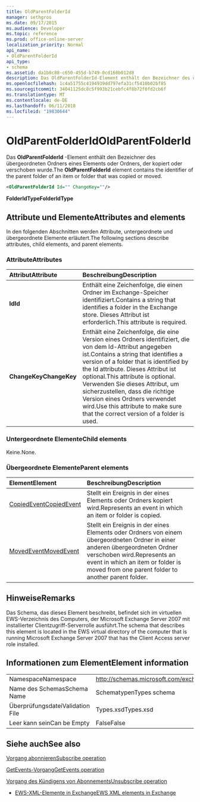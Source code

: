 ```yaml
---
title: OldParentFolderId
manager: sethgros
ms.date: 09/17/2015
ms.audience: Developer
ms.topic: reference
ms.prod: office-online-server
localization_priority: Normal
api_name:
- OldParentFolderId
api_type:
- schema
ms.assetid: da1b8c88-c650-455d-b749-0cd160b012d8
description: Das OldParentFolderId-Element enthält den Bezeichner des übergeordneten Ordners eines Elements oder Ordners, der kopiert oder verschoben wurde.
ms.openlocfilehash: 1c4a51755c4194939dd797efa31cf5410b02bf85
ms.sourcegitcommit: 34041125dc8c5f993b21cebfc4f8b72f0fd2cb6f
ms.translationtype: MT
ms.contentlocale: de-DE
ms.lasthandoff: 06/11/2018
ms.locfileid: "19830644"
---
```

# <a name="oldparentfolderid"></a><span data-ttu-id="80dc4-103">OldParentFolderId</span><span class="sxs-lookup"><span data-stu-id="80dc4-103">OldParentFolderId</span></span>

<span data-ttu-id="80dc4-104">Das **OldParentFolderId** -Element enthält den Bezeichner des übergeordneten Ordners eines Elements oder Ordners, der kopiert oder verschoben wurde.</span><span class="sxs-lookup"><span data-stu-id="80dc4-104">The **OldParentFolderId** element contains the identifier of the parent folder of an item or folder that was copied or moved.</span></span> 
  
```xml
<OldParentFolderId Id="" ChangeKey=""/>
```

 <span data-ttu-id="80dc4-105">**FolderIdType**</span><span class="sxs-lookup"><span data-stu-id="80dc4-105">**FolderIdType**</span></span>
## <a name="attributes-and-elements"></a><span data-ttu-id="80dc4-106">Attribute und Elemente</span><span class="sxs-lookup"><span data-stu-id="80dc4-106">Attributes and elements</span></span>

<span data-ttu-id="80dc4-107">In den folgenden Abschnitten werden Attribute, untergeordnete und übergeordnete Elemente erläutert.</span><span class="sxs-lookup"><span data-stu-id="80dc4-107">The following sections describe attributes, child elements, and parent elements.</span></span>
  
### <a name="attributes"></a><span data-ttu-id="80dc4-108">Attribute</span><span class="sxs-lookup"><span data-stu-id="80dc4-108">Attributes</span></span>

|<span data-ttu-id="80dc4-109">**Attribut**</span><span class="sxs-lookup"><span data-stu-id="80dc4-109">**Attribute**</span></span>|<span data-ttu-id="80dc4-110">**Beschreibung**</span><span class="sxs-lookup"><span data-stu-id="80dc4-110">**Description**</span></span>|
|:-----|:-----|
|<span data-ttu-id="80dc4-111">**Id**</span><span class="sxs-lookup"><span data-stu-id="80dc4-111">**Id**</span></span> <br/> |<span data-ttu-id="80dc4-112">Enthält eine Zeichenfolge, die einen Ordner im Exchange-Speicher identifiziert.</span><span class="sxs-lookup"><span data-stu-id="80dc4-112">Contains a string that identifies a folder in the Exchange store.</span></span> <span data-ttu-id="80dc4-113">Dieses Attribut ist erforderlich.</span><span class="sxs-lookup"><span data-stu-id="80dc4-113">This attribute is required.</span></span>  <br/> |
|<span data-ttu-id="80dc4-114">**ChangeKey**</span><span class="sxs-lookup"><span data-stu-id="80dc4-114">**ChangeKey**</span></span> <br/> |<span data-ttu-id="80dc4-115">Enthält eine Zeichenfolge, die eine Version eines Ordners identifiziert, die von dem Id-Attribut angegeben ist.</span><span class="sxs-lookup"><span data-stu-id="80dc4-115">Contains a string that identifies a version of a folder that is identified by the Id attribute.</span></span> <span data-ttu-id="80dc4-116">Dieses Attribut ist optional.</span><span class="sxs-lookup"><span data-stu-id="80dc4-116">This attribute is optional.</span></span> <span data-ttu-id="80dc4-117">Verwenden Sie dieses Attribut, um sicherzustellen, dass die richtige Version eines Ordners verwendet wird.</span><span class="sxs-lookup"><span data-stu-id="80dc4-117">Use this attribute to make sure that the correct version of a folder is used.</span></span>  <br/> |
   
### <a name="child-elements"></a><span data-ttu-id="80dc4-118">Untergeordnete Elemente</span><span class="sxs-lookup"><span data-stu-id="80dc4-118">Child elements</span></span>

<span data-ttu-id="80dc4-119">Keine.</span><span class="sxs-lookup"><span data-stu-id="80dc4-119">None.</span></span>
  
### <a name="parent-elements"></a><span data-ttu-id="80dc4-120">Übergeordnete Elemente</span><span class="sxs-lookup"><span data-stu-id="80dc4-120">Parent elements</span></span>

|<span data-ttu-id="80dc4-121">**Element**</span><span class="sxs-lookup"><span data-stu-id="80dc4-121">**Element**</span></span>|<span data-ttu-id="80dc4-122">**Beschreibung**</span><span class="sxs-lookup"><span data-stu-id="80dc4-122">**Description**</span></span>|
|:-----|:-----|
|[<span data-ttu-id="80dc4-123">CopiedEvent</span><span class="sxs-lookup"><span data-stu-id="80dc4-123">CopiedEvent</span></span>](copiedevent.md) <br/> |<span data-ttu-id="80dc4-124">Stellt ein Ereignis in der eines Elements oder Ordners kopiert wird.</span><span class="sxs-lookup"><span data-stu-id="80dc4-124">Represents an event in which an item or folder is copied.</span></span>  <br/> |
|[<span data-ttu-id="80dc4-125">MovedEvent</span><span class="sxs-lookup"><span data-stu-id="80dc4-125">MovedEvent</span></span>](movedevent.md) <br/> |<span data-ttu-id="80dc4-126">Stellt ein Ereignis in der eines Elements oder Ordners von einem übergeordneten Ordner in einer anderen übergeordneten Ordner verschoben wird.</span><span class="sxs-lookup"><span data-stu-id="80dc4-126">Represents an event in which an item or folder is moved from one parent folder to another parent folder.</span></span>  <br/> |
   
## <a name="remarks"></a><span data-ttu-id="80dc4-127">Hinweise</span><span class="sxs-lookup"><span data-stu-id="80dc4-127">Remarks</span></span>

<span data-ttu-id="80dc4-128">Das Schema, das dieses Element beschreibt, befindet sich im virtuellen EWS-Verzeichnis des Computers, der Microsoft Exchange Server 2007 mit installierter Clientzugriff-Serverrolle ausführt.</span><span class="sxs-lookup"><span data-stu-id="80dc4-128">The schema that describes this element is located in the EWS virtual directory of the computer that is running Microsoft Exchange Server 2007 that has the Client Access server role installed.</span></span>
  
## <a name="element-information"></a><span data-ttu-id="80dc4-129">Informationen zum Element</span><span class="sxs-lookup"><span data-stu-id="80dc4-129">Element information</span></span>

|||
|:-----|:-----|
|<span data-ttu-id="80dc4-130">Namespace</span><span class="sxs-lookup"><span data-stu-id="80dc4-130">Namespace</span></span>  <br/> |http://schemas.microsoft.com/exchange/services/2006/types  <br/> |
|<span data-ttu-id="80dc4-131">Name des Schemas</span><span class="sxs-lookup"><span data-stu-id="80dc4-131">Schema Name</span></span>  <br/> |<span data-ttu-id="80dc4-132">Schematypen</span><span class="sxs-lookup"><span data-stu-id="80dc4-132">Types schema</span></span>  <br/> |
|<span data-ttu-id="80dc4-133">Überprüfungsdatei</span><span class="sxs-lookup"><span data-stu-id="80dc4-133">Validation File</span></span>  <br/> |<span data-ttu-id="80dc4-134">Types.xsd</span><span class="sxs-lookup"><span data-stu-id="80dc4-134">Types.xsd</span></span>  <br/> |
|<span data-ttu-id="80dc4-135">Leer kann sein</span><span class="sxs-lookup"><span data-stu-id="80dc4-135">Can be Empty</span></span>  <br/> |<span data-ttu-id="80dc4-136">False</span><span class="sxs-lookup"><span data-stu-id="80dc4-136">False</span></span>  <br/> |
   
## <a name="see-also"></a><span data-ttu-id="80dc4-137">Siehe auch</span><span class="sxs-lookup"><span data-stu-id="80dc4-137">See also</span></span>



[<span data-ttu-id="80dc4-138">Vorgang abonnieren</span><span class="sxs-lookup"><span data-stu-id="80dc4-138">Subscribe operation</span></span>](subscribe-operation.md)
  
[<span data-ttu-id="80dc4-139">GetEvents-Vorgang</span><span class="sxs-lookup"><span data-stu-id="80dc4-139">GetEvents operation</span></span>](getevents-operation.md)
  
[<span data-ttu-id="80dc4-140">Vorgang des Kündigens von Abonnements</span><span class="sxs-lookup"><span data-stu-id="80dc4-140">Unsubscribe operation</span></span>](unsubscribe-operation.md)


- [<span data-ttu-id="80dc4-141">EWS-XML-Elemente in Exchange</span><span class="sxs-lookup"><span data-stu-id="80dc4-141">EWS XML elements in Exchange</span></span>](ews-xml-elements-in-exchange.md)

